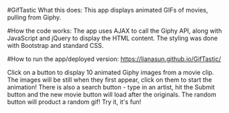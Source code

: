 #GifTastic
What this does:
This app displays animated GIFs of movies, pulling from Giphy.

#How the code works:
The app uses AJAX to call the Giphy API, along with JavaScript and jQuery to display the HTML content. The styling was done with Bootstrap and standard CSS.

#How to run the app/deployed version:
https://lianasun.github.io/GifTastic/

Click on a button to display 10 animated Giphy images from a movie clip.
The images will be still when they first appear, click on them to start the animation! 
There is also a search button - type in an artist, hit the Submit button and the new movie button will load after the originals.
The random button will product a random gif! Try it, it's fun! 


